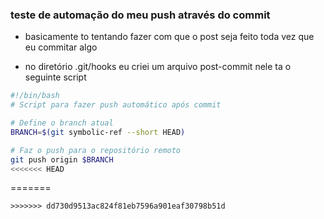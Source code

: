 ### teste de automação do meu push através do commit

- basicamente to tentando fazer com que o post seja feito toda vez que eu commitar algo

- no diretório .git/hooks eu criei um arquivo post-commit nele ta o seguinte script

>
```bash
#!/bin/bash
# Script para fazer push automático após commit

# Define o branch atual
BRANCH=$(git symbolic-ref --short HEAD)

# Faz o push para o repositório remoto
git push origin $BRANCH
<<<<<<< HEAD
```
=======
```
>>>>>>> dd730d9513ac824f81eb7596a901eaf30798b51d
